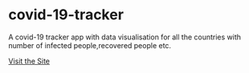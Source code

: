# covid-19-tracker

A covid-19 tracker app with data visualisation for all the countries with number of infected people,recovered people etc.

[Visit the Site](https://covid-19-trackr.netlify.app/)
